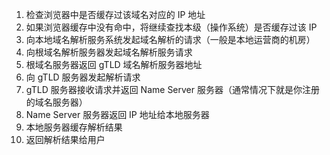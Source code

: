1.  检查浏览器中是否缓存过该域名对应的 IP 地址
2.  如果浏览器缓存中没有命中，将继续查找本级（操作系统）是否缓存过该 IP
3.  向本地域名解析服务系统发起域名解析的请求（一般是本地运营商的机房）
4.  向根域名解析服务器发起域名解析服务请求
5.  根域名服务器返回 gTLD 域名解析服务器地址
6.  向 gTLD 服务器发起解析请求
7.  gTLD 服务器接收请求并返回 Name Server 服务器（通常情况下就是你注册的域名服务器）
8.  Name Server 服务器返回 IP 地址给本地服务器
9.  本地服务器缓存解析结果
10.  返回解析结果给用户

